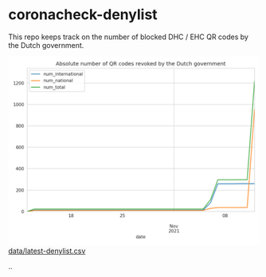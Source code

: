 # coronacheck-denylist
This repo keeps track on the number of blocked DHC / EHC QR codes by the Dutch government.

![data/denylist-chart.png](data/denylist-chart.png)
[data/latest-denylist.csv](data/latest-denylist.csv)

..
